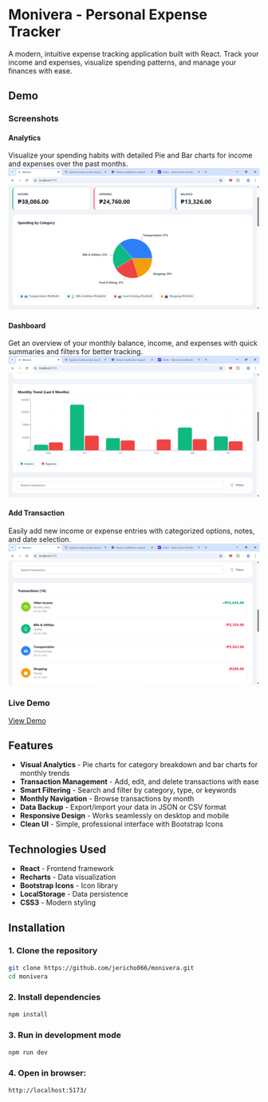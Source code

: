 # Monivera - Personal Expense Tracker

A modern, intuitive expense tracking application built with React. Track your income and expenses, visualize spending patterns, and manage your finances with ease.

## Demo

### Screenshots

#### Analytics
Visualize your spending habits with detailed Pie and Bar charts for income and expenses over the past months.
<img src="screenshots/analytics.png" width="800" >

#### Dashboard
Get an overview of your monthly balance, income, and expenses with quick summaries and filters for better tracking.
<img src="screenshots/dashboard.png" width="800" >

#### Add Transaction
Easily add new income or expense entries with categorized options, notes, and date selection.
<img src="screenshots/transaction.png" width="800" >


### Live Demo
[View Demo]()


## Features

- **Visual Analytics** - Pie charts for category breakdown and bar charts for monthly trends
- **Transaction Management** - Add, edit, and delete transactions with ease
- **Smart Filtering** - Search and filter by category, type, or keywords
- **Monthly Navigation** - Browse transactions by month
- **Data Backup** - Export/import your data in JSON or CSV format
- **Responsive Design** - Works seamlessly on desktop and mobile
- **Clean UI** - Simple, professional interface with Bootstrap Icons

##  Technologies Used

- **React** - Frontend framework
- **Recharts** - Data visualization
- **Bootstrap Icons** - Icon library
- **LocalStorage** - Data persistence
- **CSS3** - Modern styling


## Installation

### 1. Clone the repository
```bash
git clone https://github.com/jericho066/monivera.git
cd monivera
```

### 2. Install dependencies
```bash
npm install
```

### 3. Run in development mode
```bash
npm run dev

```

### 4. Open in browser:
```bash
http://localhost:5173/
```





